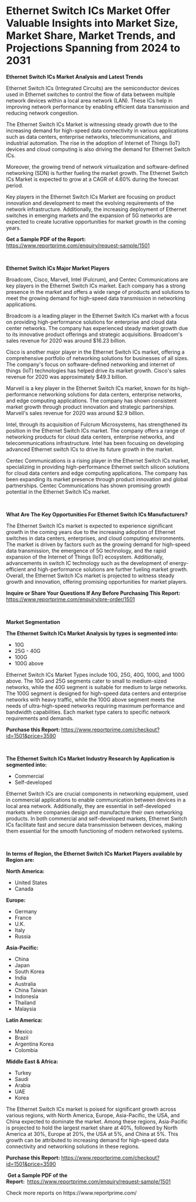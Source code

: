<p><h1>Ethernet Switch ICs Market Offer Valuable Insights into Market Size, Market Share, Market Trends, and Projections Spanning from 2024 to 2031</h1></p><p><strong>Ethernet Switch ICs Market Analysis and Latest Trends</strong></p>
<p><p>Ethernet Switch ICs (Integrated Circuits) are the semiconductor devices used in Ethernet switches to control the flow of data between multiple network devices within a local area network (LAN). These ICs help in improving network performance by enabling efficient data transmission and reducing network congestion.</p><p>The Ethernet Switch ICs Market is witnessing steady growth due to the increasing demand for high-speed data connectivity in various applications such as data centers, enterprise networks, telecommunications, and industrial automation. The rise in the adoption of Internet of Things (IoT) devices and cloud computing is also driving the demand for Ethernet Switch ICs.</p><p>Moreover, the growing trend of network virtualization and software-defined networking (SDN) is further fueling the market growth. The Ethernet Switch ICs Market is expected to grow at a CAGR of 4.60% during the forecast period.</p><p>Key players in the Ethernet Switch ICs Market are focusing on product innovation and development to meet the evolving requirements of the network infrastructure. Additionally, the increasing deployment of Ethernet switches in emerging markets and the expansion of 5G networks are expected to create lucrative opportunities for market growth in the coming years.</p></p>
<p><strong>Get a Sample PDF of the Report:&nbsp;</strong> <a href="https://www.reportprime.com/enquiry/request-sample/1501">https://www.reportprime.com/enquiry/request-sample/1501</a></p>
<p>&nbsp;</p>
<p><strong>Ethernet Switch ICs Major Market Players</strong></p>
<p><p>Broadcom, Cisco, Marvell, Intel (Fulcrum), and Centec Communications are key players in the Ethernet Switch ICs market. Each company has a strong presence in the market and offers a wide range of products and solutions to meet the growing demand for high-speed data transmission in networking applications.</p><p>Broadcom is a leading player in the Ethernet Switch ICs market with a focus on providing high-performance solutions for enterprise and cloud data center networks. The company has experienced steady market growth due to its innovative product offerings and strategic acquisitions. Broadcom's sales revenue for 2020 was around $16.23 billion.</p><p>Cisco is another major player in the Ethernet Switch ICs market, offering a comprehensive portfolio of networking solutions for businesses of all sizes. The company's focus on software-defined networking and internet of things (IoT) technologies has helped drive its market growth. Cisco's sales revenue for 2020 was approximately $49.3 billion.</p><p>Marvell is a key player in the Ethernet Switch ICs market, known for its high-performance networking solutions for data centers, enterprise networks, and edge computing applications. The company has shown consistent market growth through product innovation and strategic partnerships. Marvell's sales revenue for 2020 was around $2.9 billion.</p><p>Intel, through its acquisition of Fulcrum Microsystems, has strengthened its position in the Ethernet Switch ICs market. The company offers a range of networking products for cloud data centers, enterprise networks, and telecommunications infrastructure. Intel has been focusing on developing advanced Ethernet switch ICs to drive its future growth in the market.</p><p>Centec Communications is a rising player in the Ethernet Switch ICs market, specializing in providing high-performance Ethernet switch silicon solutions for cloud data centers and edge computing applications. The company has been expanding its market presence through product innovation and global partnerships. Centec Communications has shown promising growth potential in the Ethernet Switch ICs market.</p></p>
<p>&nbsp;</p>
<p><strong>What Are The Key Opportunities For Ethernet Switch ICs Manufacturers?</strong></p>
<p><p>The Ethernet Switch ICs market is expected to experience significant growth in the coming years due to the increasing adoption of Ethernet switches in data centers, enterprises, and cloud computing environments. The market is driven by factors such as the growing demand for high-speed data transmission, the emergence of 5G technology, and the rapid expansion of the Internet of Things (IoT) ecosystem. Additionally, advancements in switch IC technology such as the development of energy-efficient and high-performance solutions are further fueling market growth. Overall, the Ethernet Switch ICs market is projected to witness steady growth and innovation, offering promising opportunities for market players.</p></p>
<p><strong>Inquire or Share Your Questions If Any Before Purchasing This Report:</strong> <a href="https://www.reportprime.com/enquiry/pre-order/1501">https://www.reportprime.com/enquiry/pre-order/1501</a></p>
<p>&nbsp;</p>
<p><strong>Market Segmentation</strong></p>
<p><strong>The Ethernet Switch ICs Market Analysis by types is segmented into:</strong></p>
<p><ul><li>10G</li><li>25G - 40G</li><li>100G</li><li>100G above</li></ul></p>
<p><p>Ethernet Switch ICs Market Types include 10G, 25G, 40G, 100G, and 100G above. The 10G and 25G segments cater to small to medium-sized networks, while the 40G segment is suitable for medium to large networks. The 100G segment is designed for high-speed data centers and enterprise networks with heavy traffic, while the 100G above segment meets the needs of ultra-high-speed networks requiring maximum performance and bandwidth capabilities. Each market type caters to specific network requirements and demands.</p></p>
<p><strong>Purchase this Report:&nbsp;</strong><a href="https://www.reportprime.com/checkout?id=1501&price=3590">https://www.reportprime.com/checkout?id=1501&price=3590</a></p>
<p>&nbsp;</p>
<p><strong>The Ethernet Switch ICs Market Industry Research by Application is segmented into:</strong></p>
<p><ul><li>Commercial</li><li>Self-developed</li></ul></p>
<p><p>Ethernet Switch ICs are crucial components in networking equipment, used in commercial applications to enable communication between devices in a local area network. Additionally, they are essential in self-developed markets where companies design and manufacture their own networking products. In both commercial and self-developed markets, Ethernet Switch ICs facilitate fast and secure data transmission between devices, making them essential for the smooth functioning of modern networked systems.</p></p>
<p>&nbsp;</p>
<p><strong>In terms of Region, the Ethernet Switch ICs Market Players available by Region are:</strong></p>
<p>
    <p> <strong> North America: </strong>
        <ul>
            <li>United States</li>
            <li>Canada</li>
        </ul>
        </p> 
    <p> <strong> Europe: </strong>
        <ul>
            <li>Germany</li>
            <li>France</li>
            <li>U.K.</li>
            <li>Italy</li>
            <li>Russia</li>
        </ul>
        </p> 
    <p> <strong> Asia-Pacific: </strong>
        <ul>
            <li>China</li>
            <li>Japan</li>
            <li>South Korea</li>
            <li>India</li>
            <li>Australia</li>
            <li>China Taiwan</li>
            <li>Indonesia</li>
            <li>Thailand</li>
            <li>Malaysia</li>
        </ul>
        </p> 
    <p> <strong> Latin America: </strong>
        <ul>
            <li>Mexico</li>
            <li>Brazil</li>
            <li>Argentina Korea</li>
            <li>Colombia</li>
        </ul>
        </p> 
    <p> <strong> Middle East & Africa: </strong>
        <ul>
            <li>Turkey</li>
            <li>Saudi</li>
            <li>Arabia</li>
            <li>UAE</li>
            <li>Korea</li>
        </ul>
    </p>
    </p>
<p><p>The Ethernet Switch ICs market is poised for significant growth across various regions, with North America, Europe, Asia-Pacific, the USA, and China expected to dominate the market. Among these regions, Asia-Pacific is projected to hold the largest market share at 40%, followed by North America at 30%, Europe at 20%, the USA at 5%, and China at 5%. This growth can be attributed to increasing demand for high-speed data connectivity and networking solutions in these regions.</p></p>
<p><strong>Purchase this Report: </strong><a href="https://www.reportprime.com/checkout?id=1501&price=3590">https://www.reportprime.com/checkout?id=1501&price=3590</a></p>
<p>&nbsp;<strong>Get a Sample PDF of the Report:&nbsp;&nbsp;</strong><a href="https://www.reportprime.com/enquiry/request-sample/1501">https://www.reportprime.com/enquiry/request-sample/1501</a></p>
<p><strong></strong></p>
<p>Check more reports on https://www.reportprime.com/</p>
